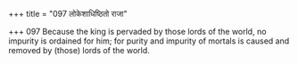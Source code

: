 +++
title = "097 लोकेशाधिष्ठितो राजा"

+++
097	Because the king is pervaded by those lords of the world, no impurity is ordained for him; for purity and impurity of mortals is caused and removed by (those) lords of the world.